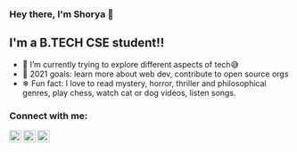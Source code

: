 ### Hey there, I'm Shorya 👋

## I'm a B.TECH CSE student!!

- 🍁 I’m currently trying to explore different aspects of tech😅
- 🥅 2021 goals: learn more about web dev, contribute to open source orgs 
- ❄ Fun fact: I love to read mystery, horror, thriller and philosophical genres, play chess, watch cat or dog videos, listen songs.

### Connect with me:

[<img align="left" alt="shorya314 | Twitter" width="22px" src="https://cdn.jsdelivr.net/npm/simple-icons@v3/icons/twitter.svg" />][twitter]
[<img align="left" alt="shorya314 | LinkedIn" width="22px" src="https://cdn.jsdelivr.net/npm/simple-icons@v3/icons/linkedin.svg" />][linkedin]
[<img align="left" alt="shorya314 | Instagram" width="22px" src="https://cdn.jsdelivr.net/npm/simple-icons@v3/icons/instagram.svg" />][instagram]

<br />

<br />

[twitter]: https://twitter.com/shoryahayaran
[instagram]: https://instagram.com/shhoryaaaa/
[linkedin]: https://www.linkedin.com/in/shorya-hayaran-159arcz/

